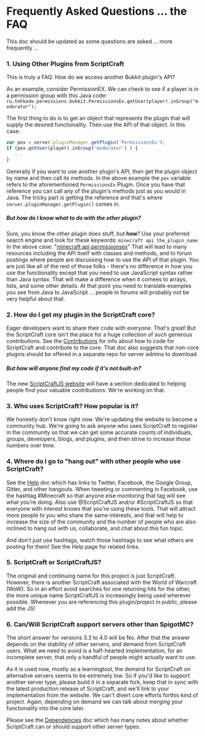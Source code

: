 # Frequently Asked Questions ... the FAQ

This doc should be updated as some questions are asked ... more frequently ...

### 1. Using Other Plugins from ScriptCraft

This is truly a FAQ: How do we access another Bukkit plugin's API?

As an example, consider PermissionEX. We can check to see if a player is in a permission group with this Java code:
`ru.tehkode.permissions.bukkit.PermissionsEx.getUser(player).inGroup("moderator");`

The first thing to do is to get an object that represents the plugin that will supply the desired functionality. Then use the API of that object. In this case:

```javascript
var pex = server.pluginManager.getPlugin('PermissionsEx');
if (pex.getUser(player).inGroup('moderator') ) {
   ...
}
```
Generally if you want to use another plugin's API, then get the plugin object by name and then call its methods. In the above example the `pex` variable refers to the aforementioned `PermissionsEx` Plugin. Once you have that reference you can call any of the plugin's methods just as you would in Java. The tricky part is getting the reference and that's where `server.pluginManager.getPlugin()` comes in.

##### But how do I know what to do with the other plugin?

Sure, you know the other plugin does stuff, but **how**? Use your preferred search engine and look for these keywords:
`minecraft api the_plugin_name`
In the above case: "[minecraft api permissionsex][pex]" That will lead to many resources including the API itself with classes and methods, and to forum postings where people are discussing how to use the API of that plugin. You are just like all of the rest of those folks - there's no difference in how you use the functionality except that you need to use JavaScript syntax rather than Java syntax. That will make a difference when it comees to arrays, lists, and some other details. At that point you need to translate examples you see from Java to JavaScript ... people in forums will probably not be very helpful about that.

<!-- TODO : Rather than deleting this text, rework the dConomy example for Spigot
To get a reference to and work with another plugin's API using ScriptCraft for CanaryMod the same principle applies. Say you've installed ScriptCraft and the dConomy plugin:

```javascript
var Canary = Packages.net.canarymod.Canary;
var pluginMgr = Canary.pluginManager();
var dConomy = pluginMgr.getPlugin('dConomy');
var dConomyServer = dConomy.modServer;
// from here on in you can access all of the dConomyServer object's calls
// e.g. dConomyServer.newTransaction()
```

The only difference between CanaryMod and Bukkit is how you get the plugin reference. In Bukkit it's:

```javascript
var otherPlugin = server.pluginManager.getPlugin('PLUGIN_NAME_GOES_HERE');
```

whereas in CanaryMod it's:

```javascript
var Canary = Packages.net.canarymod.Canary;
var otherPlugin = Canary.pluginManager().getPlugin('PLUGIN_NAME_GOES_HERE');
```
-->

### 2. How do I get my plugin in the ScriptCraft core?

Eager developers want to share their code with everyone. That's great! But the ScriptCraft core isn't the place for a huge collection of such generous contributions. See the [Contributions][contrib] for info about how to code for ScriptCraft and contribute to the core. That doc also suggests that non-core plugins should be offered in a separate repo for server admins to download.

##### But how will anyone find my code if it's not built-in?

The new [ScriptCraftJS website][website] will have a section dedicated to helping people find your valuable contributions. We're working on that.

### 3. Who uses ScriptCraft? How popular is it?

We honestly don't know right now. We're updating the website to become a community hub. We're going to ask anyone who uses ScriptCraft to register in the community so that we can get some accurate counts of individuals, groups, developers, blogs, and plugins, and then strive to increase those numbers over time.

### 4. Where do I go to "hang out" with other people who use ScriptCraft?

See the [Help][help] doc which has links to Twitter, Facebook, the Google Group, Gitter, and other hangouts. When tweeting or commenting in Facebook, use the hashtag #Minecraft so that anyone else monitoring that tag will see what you're doing. Also use @ScriptCraftJS and/or #ScriptCraftJS so that everyone with interest knows that you're using these tools. That will attract more people to you who share the same interests, and that will help to increase the size of the community and the number of people who are also inclined to hang out with us, collaborate, and chat about this fun topic.

And don't just use hashtags, watch those hashtags to see what others are posting for them! See the Help page for related links.

### 5. ScriptCraft or ScriptCraftJS?

The original and continuing name for this project is just ScriptCraft. However, there is another ScriptCraft associated with the World of Warcraft (WoW). So in an effort avoid searches for one returning hits for the other, the more unique name ScriptCraftJS is increasingly being used wherever possible. Whenever you are referencing this plugin/project in public, please add the JS!

### 6. Can/Will ScriptCraft support servers other than SpigotMC?

The short answer for versions 3.3 to 4.0 will be No. After that the answer depends on the stability of other servers, and demand from ScriptCraft users. What we need to avoid is a half-hearted implementation, for an incomplete server, that only a handful of people might actually want to use.

As it is used now, mostly as a learningtool, the demand for ScriptCraft on alternative servers seems to be extremely low. So if you'd like to support another server type, please build it in a separate fork, keep that in sync with the latest production release of ScriptCraft, and we'll link to your implementation from the website. We can't divert core efforts forthis kind of project. Again, depending on demand we can talk about merging your functionality into the core later.

Please see the [Dependencies][deps] doc which has many notes about whether ScriptCraft can or should support other server types.



[contrib]: Contributing.md
[deps]: Dependencies.md
[help]: Help.md
[pex]: https://www.google.com/search?q=minecraft+api+permissionsex
[website]: http://scriptcraftjs.org/